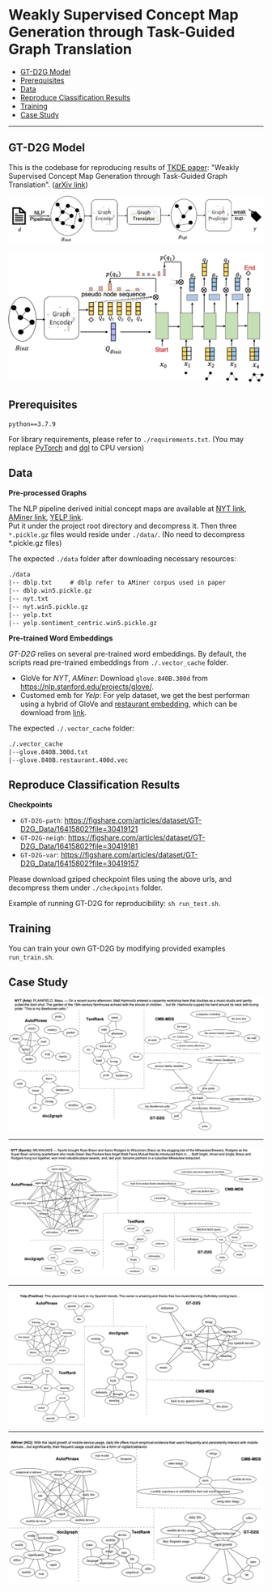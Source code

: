 # Weakly Supervised Concept Map Generation through Task-Guided Graph Translation

- [GT-D2G Model](#gt-d2g-model)
- [Prerequisites](#prerequisites)
- [Data](#data)
- [Reproduce Classification Results](#reproduce-classification-results)
- [Training](#training)
- [Case Study](#case-study)

----------------------------------

## GT-D2G Model

This is the codebase for reproducing results of [TKDE paper](https://doi.org/10.1109/tkde.2023.3252588): "Weakly Supervised Concept Map Generation through Task-Guided Graph Translation". ([arXiv link](https://arxiv.org/abs/2110.15720))

![Proposed Framework](imgs/GT-D2G_framework.png)

![Graph Translator](imgs/Graph_Translator.png)

## Prerequisites

```
python==3.7.9
```

For library requirements, please refer to `./requirements.txt`. (You may replace [PyTorch](https://pytorch.org/) and [dgl](https://www.dgl.ai/pages/start.html) to CPU version)

## Data

**Pre-processed Graphs**

The NLP pipeline derived initial concept maps are available at [NYT link](https://figshare.com/articles/dataset/GT-D2G_Data/16415802?file=30419205), [AMiner link](https://figshare.com/articles/dataset/GT-D2G_Data/16415802?file=30419211), [YELP link](https://figshare.com/articles/dataset/GT-D2G_Data/16415802?file=30419214).   
Put it under the project root directory and decompress it. Then three `*.pickle.gz` files would reside under `./data/`. (No need to decompress *.pickle.gz files)

The expected `./data` folder after downloading necessary resources:
```
./data
|-- dblp.txt     # dblp refer to AMiner corpus used in paper
|-- dblp.win5.pickle.gz
|-- nyt.txt
|-- nyt.win5.pickle.gz
|-- yelp.txt
|-- yelp.sentiment_centric.win5.pickle.gz
```


**Pre-trained Word Embeddings**

*GT-D2G* relies on several pre-trained word embeddings. By default, the scripts read pre-trained embeddings from `./.vector_cache` folder.  
- GloVe for *NYT*, *AMiner*: Download `glove.840B.300d` from https://nlp.stanford.edu/projects/glove/.
- Customed emb for *Yelp*: For yelp dataset, we get the best performan using a hybrid of GloVe and [restaurant embedding](https://howardhsu.github.io/dataset/), which can be download from [link](https://figshare.com/articles/dataset/GT-D2G_Data/16415802?file=30419202).

The expected `./.vector_cache` folder:
```
./.vector_cache
|--glove.840B.300d.txt
|--glove.840B.restaurant.400d.vec
```

## Reproduce Classification Results

**Checkpoints**

- `GT-D2G-path`:  https://figshare.com/articles/dataset/GT-D2G_Data/16415802?file=30419121
- `GT-D2G-neigh`: https://figshare.com/articles/dataset/GT-D2G_Data/16415802?file=30419181
- `GT-D2G-var`:   https://figshare.com/articles/dataset/GT-D2G_Data/16415802?file=30419157

Please download gziped checkpoint files using the above urls, and decompress them under `./checkpoints` folder.

Example of running GT-D2G for reproducibility: `sh run_test.sh`.

## Training

You can train your own GT-D2G by modifying provided examples `run_train.sh`.

## Case Study

![NYT1](imgs/case_study/NYT1.png)

-------------------

![NYT2](imgs/case_study/NYT2.png)

-------------------

![YELP1](imgs/case_study/YELP1.png)

-------------------

![DBLP1](imgs/case_study/DBLP1.png)
